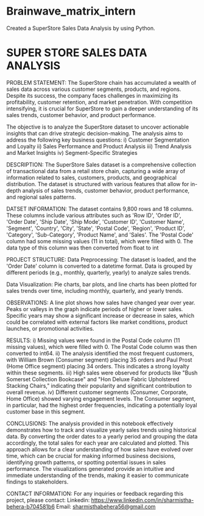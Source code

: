 # Brainwave_matrix_intern
Created a SuperStore Sales Data Analysis by using Python.

# SUPER STORE SALES DATA ANALYSIS
PROBLEM STATEMENT:
The SuperStore chain has accumulated a wealth of sales data across various customer segments, products, and regions. Despite its success, the company faces challenges in maximizing its profitability, customer retention, and market penetration. With competition intensifying, it is crucial for SuperStore to gain a deeper understanding of its sales trends, customer behavior, and product performance.

The objective is to analyze the SuperStore dataset to uncover actionable insights that can drive strategic decision-making. The analysis aims to address the following key business questions: i) Customer Segmentation and Loyalty
                                 ii) Sales Performance and Product Analysis
											          iii) Trend Analysis and Market Insights
										             iv) Segment-Specific Strategies 

DESCRIPTION:
The SuperStore Sales dataset is a comprehensive collection of transactional data from a retail store chain, capturing a wide array of information related to sales, customers, products, and geographical distribution. The dataset is structured with various features that allow for in-depth analysis of sales trends, customer behavior, product performance, and regional sales patterns.

DATSET INFORMATION:
The dataset contains 9,800 rows and 18 columns. These columns include various attributes such as 'Row ID', 'Order ID', 'Order Date', 'Ship Date', 'Ship Mode', 'Customer ID', 'Customer Name', 'Segment', 'Country', 'City', 'State', 'Postal Code', 'Region', 'Product ID', 'Category', 'Sub-Category', 'Product Name', and 'Sales'. The 'Postal Code' column had some missing values (11 in total), which were filled with 0. The data type of this column was then converted from float to int

PROJECT STRUCTURE:
Data Preprocessing: The dataset is loaded, and the 'Order Date' column is converted to a datetime format. Data is grouped by different periods (e.g., monthly, quarterly, yearly) to analyze sales trends.

Data Visualization: Pie charts, bar plots, and line charts has been plotted for sales trends over time, including monthly, quarterly, and yearly trends.

OBSERVATIONS:
A line plot shows how sales have changed year over year. Peaks or valleys in the graph indicate periods of higher or lower sales. Specific years may show a significant increase or decrease in sales, which could be correlated with external factors like market conditions, product launches, or promotional activities.

RESULTS:
i) Missing values were found in the Postal Code column (11 missing values), which were filled with 0. The Postal Code column was then converted to int64.
ii) The analysis identified the most frequent customers, with William Brown (Consumer segment) placing 35 orders and Paul Prost (Home Office segment) placing 34 orders. This indicates a strong loyalty within these segments.
iii) High sales were observed for products like "Bush Somerset Collection Bookcase" and "Hon Deluxe Fabric Upholstered Stacking Chairs," indicating their popularity and significant contribution to overall revenue.
iv) Different customer segments (Consumer, Corporate, Home Office) showed varying engagement levels. The Consumer segment, in particular, had the highest order frequencies, indicating a potentially loyal customer base in this segment.

CONCLUSIONS:
The analysis provided in this notebook effectively demonstrates how to track and visualize yearly sales trends using historical data. By converting the order dates to a yearly period and grouping the data accordingly, the total sales for each year are calculated and plotted. This approach allows for a clear understanding of how sales have evolved over time, which can be crucial for making informed business decisions, identifying growth patterns, or spotting potential issues in sales performance. The visualizations generated provide an intuitive and immediate understanding of the trends, making it easier to communicate findings to stakeholders.

CONTACT INFORMATION:
For any inquiries or feedback regarding this project, please contact:
    Linkedin: https://www.linkedin.com/in/sharmistha-behera-b704581b6
		Email: sharmisthabehera56@gmail.com
